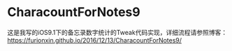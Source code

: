 # CharacountForNotes9
这是我写的iOS9.1下的备忘录数字统计的Tweak代码实现，详细流程请参照博客：
https://furionxin.github.io/2016/12/13/CharacountForNotes9/
